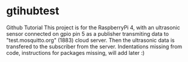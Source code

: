 # gtihubtest
Github Tutorial
This project is for the RaspberryPi 4, with an ultrasonic sensor connected on gpio pin 5 as a publisher transmiting data to "test.mosquitto.org" (1883) cloud server. Then the ultrasonic data is transfered to the subscriber from the server.
Indentations missing from code, instructions for packages missing, will add later :)
